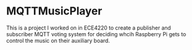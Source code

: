 # MQTTMusicPlayer

This is a project I worked on in ECE4220 to create a publisher and subscriber MQTT voting system for deciding whcih Raspberry Pi gets to control the music on their auxiliary board.
